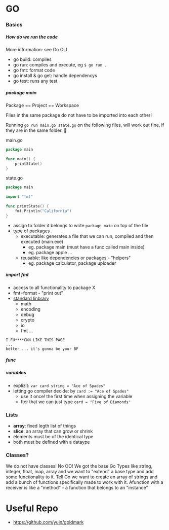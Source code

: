 # GO

### Basics
##### How do we run the code
More information: see Go CLI
- go build: compiles
- go run: compiles and execute, eg `$ go run .`
- go fmt: format code
- go install & go get: handle dependencys
- go test: runs any test

##### package main
Package == Project == Workspace

Files in the same package do not have to be imported into each other! 

Running `go run main.go state.go` on the following files, will work out fine, if they are in the same folder. 🙂

main.go
```go
package main
 
func main() {
    printState()
}
```
state.go
```go
package main
 
import "fmt"
 
func printState() {
    fmt.Println("California")
}
```



- assign to folder it belongs to write `package main` on top of the file
- type of packages
    - executable: generates a file that we can run, compiled and then executed (main.exe) 
        - eg. package main (must have a func called main inside)
        - eg. package apple ...
    - reusable: like dependencies or packages - "helpers"
        - eg. package calculator, package uploader
    
    

##### import fmt
- access to all functionality to package X
- fmt=format - "print out"
-  [standard linbrary](https://pkg.go.dev/std) 
    - math
    - encoding
    - debug
    - crypto
    - io
    - fmt ...

```
I FU****CKN LIKE THIS PAGE
...
better ... it's gonna be your BF
```


##### func


##### variables
- explizit: `var card string = "Ace of Spades"` 
- letting go compiler decide: by `card := "Ace of Spades"`
    - use it once! the first time when assigning the variable 
    - fter that we can just type `card = "Five of Diamonds"`



### Lists
- **array**: fixed legth list of things
- **slice**: an array that can grow or shrink
- elements must be of the identical type
- both must be defined with a dataype



### Classes?
We do not have classes! No OO!
We got the base Go Types like string, integer, float, map, array and we want to "extend" a base type and add some functionality to it. 
Tell Go we want to create an array of strings and add a bunch of functions specifically made to work with it.
Afunction with a receiver is like a "method" - a function that belongs to an "instance"

# Useful Repo
- https://github.com/yuin/goldmark



